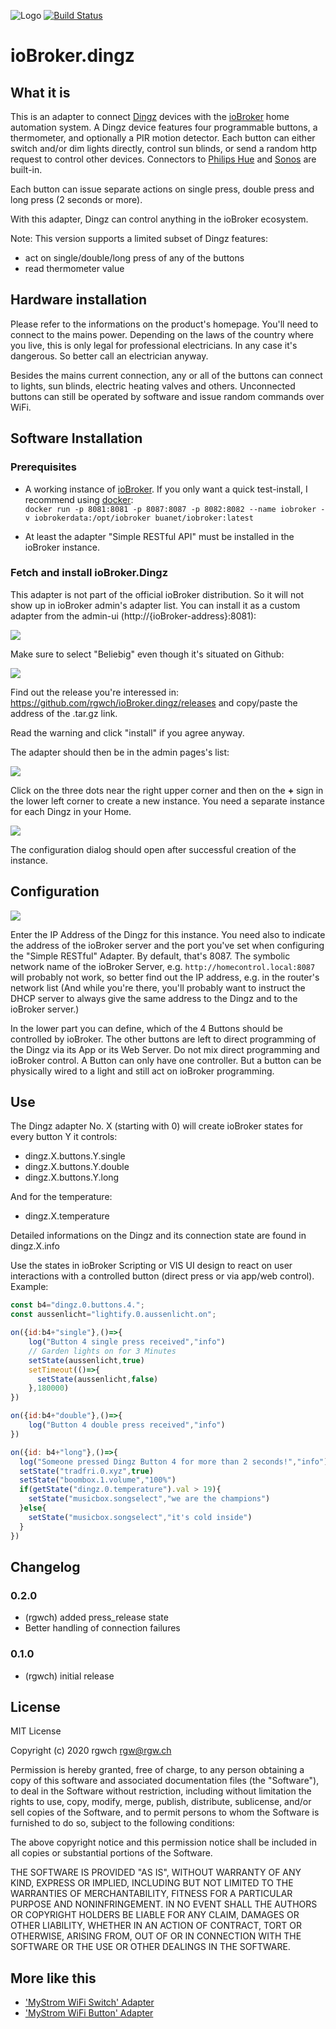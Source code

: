 ![Logo](admin/dingz.png)
[![Build Status](https://travis-ci.com/rgwch/ioBroker.dingz.svg?branch=master)](https://travis-ci.com/rgwch/ioBroker.dingz)

# ioBroker.dingz

## What it is

This is an adapter to connect [Dingz](http://dingz.ch) devices with the [ioBroker](http://iobroker.net) home automation system. A Dingz device features four programmable buttons, a thermometer, and optionally a PIR motion detector. Each button can either switch and/or dim lights directly, control sun blinds, or send a random http request to control other devices. Connectors to [Philips Hue](https://www2.meethue.com/de-ch) and [Sonos](https://www.sonos.com/de-ch) are built-in.

Each button can issue separate actions on single press, double press and long press (2 seconds or more). 

With this adapter, Dingz can control anything in the ioBroker ecosystem.

Note: This version supports a limited subset of Dingz features:
- act on single/double/long press of any of the buttons
- read thermometer value

## Hardware installation

Please refer to the informations on the product's homepage. You'll need to connect to the mains power. Depending on the laws of the country where you live, this is only legal for professional electricians. In any case it's dangerous. So better call an electrician anyway.

Besides the mains current connection, any or all of the buttons can connect to lights, sun blinds, electric heating valves and others. Unconnected buttons can still be operated by software and issue random commands over WiFi.

## Software Installation

### Prerequisites

- A working instance of [ioBroker](http://www.iobroker.net). If you only want a quick test-install, I recommend using [docker](https://www.docker.com/):  
`docker run -p 8081:8081 -p 8087:8087 -p 8082:8082 --name iobroker -v iobrokerdata:/opt/iobroker buanet/iobroker:latest`

- At least the adapter "Simple RESTful API" must be installed in the ioBroker instance.

### Fetch and install ioBroker.Dingz

This adapter is not part of the official ioBroker distribution. So it will not show up in ioBroker admin's adapter list.
You can install it as a custom adapter from the admin-ui (http://{ioBroker-address}:8081):

![](rsc/dingz_1.jpg)

Make sure to select "Beliebig" even though it's situated on Github:

![](rsc/dingz_2.jpg)

Find out the release you're interessed in: <https://github.com/rgwch/ioBroker.dingz/releases> and copy/paste the address of the .tar.gz link.

Read the warning and click "install" if you agree anyway.

The adapter should then be in the admin pages's list:

![](rsc/dingz_3.jpg)

Click on the three dots near the right upper corner and then on the **+** sign in the lower left corner to create a new instance. You need a separate instance for each Dingz in your Home.

![](rsc/dingz_4.jpg)

The configuration dialog should open after successful creation of the instance. 

## Configuration

![](rsc/dingz_5.jpg)

Enter the IP Address of the Dingz for this instance. You need also to indicate the address of the ioBroker server and the port you've set when configuring the "Simple RESTful" Adapter. By default, that's 8087. The symbolic network name of the ioBroker Server, e.g. `http://homecontrol.local:8087` will probably not work, so better find out the IP address, e.g. in the router's network list (And while you're there, you'll probably want to instruct the DHCP server to always give the same address to the Dingz and to the ioBroker server.)

In the lower part you can define, which of the 4 Buttons should be controlled by ioBroker. The other buttons are left to direct programming of the Dingz via its App or its Web Server. Do not mix direct programming and ioBroker control. A Button can only have one controller. But a button can be physically wired to a light and still act on ioBroker programming. 

## Use

The Dingz adapter No. X (starting with 0) will create ioBroker states for every button Y it controls:

* dingz.X.buttons.Y.single 
* dingz.X.buttons.Y.double
* dingz.X.buttons.Y.long

And for the temperature:

* dingz.X.temperature

Detailed informations on the Dingz and its connection state are found in dingz.X.info

Use the states in ioBroker Scripting or VIS UI design to react on user interactions with a controlled button (direct press or via app/web control). Example:

```javascript
const b4="dingz.0.buttons.4.";
const aussenlicht="lightify.0.aussenlicht.on";

on({id:b4+"single"},()=>{
    log("Button 4 single press received","info")
    // Garden lights on for 3 Minutes
    setState(aussenlicht,true)
    setTimeout(()=>{
      setState(aussenlicht,false)
    },180000)
})

on({id:b4+"double"},()=>{
    log("Button 4 double press received","info")
})

on({id: b4+"long"},()=>{
  log("Someone pressed Dingz Button 4 for more than 2 seconds!","info")
  setState("tradfri.0.xyz",true)
  setState("boombox.1.volume","100%")
  if(getState("dingz.0.temperature").val > 19){
    setState("musicbox.songselect","we are the champions")
  }else{
    setState("musicbox.songselect","it's cold inside")
  }
})
```


## Changelog

### 0.2.0
 * (rgwch) added press_release state
 * Better handling of connection failures

### 0.1.0
* (rgwch) initial release

## License
MIT License

Copyright (c) 2020 rgwch <rgw@rgw.ch>

Permission is hereby granted, free of charge, to any person obtaining a copy
of this software and associated documentation files (the "Software"), to deal
in the Software without restriction, including without limitation the rights
to use, copy, modify, merge, publish, distribute, sublicense, and/or sell
copies of the Software, and to permit persons to whom the Software is
furnished to do so, subject to the following conditions:

The above copyright notice and this permission notice shall be included in all
copies or substantial portions of the Software.

THE SOFTWARE IS PROVIDED "AS IS", WITHOUT WARRANTY OF ANY KIND, EXPRESS OR
IMPLIED, INCLUDING BUT NOT LIMITED TO THE WARRANTIES OF MERCHANTABILITY,
FITNESS FOR A PARTICULAR PURPOSE AND NONINFRINGEMENT. IN NO EVENT SHALL THE
AUTHORS OR COPYRIGHT HOLDERS BE LIABLE FOR ANY CLAIM, DAMAGES OR OTHER
LIABILITY, WHETHER IN AN ACTION OF CONTRACT, TORT OR OTHERWISE, ARISING FROM,
OUT OF OR IN CONNECTION WITH THE SOFTWARE OR THE USE OR OTHER DEALINGS IN THE
SOFTWARE.

## More like this

* ['MyStrom WiFi Switch' Adapter](http://github.com/rgwch/ioBroker.mystrom-wifi-switch)
* ['MyStrom WiFi Button' Adapter](http://github.com/rgwch/ioBroker.mystrom-wifi-button)
